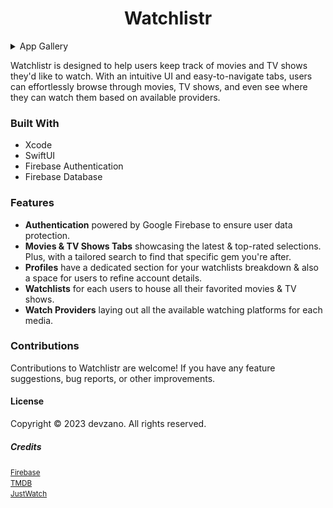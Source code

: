 <h1 align="center">Watchlistr</h1>

<details>
  <summary>App Gallery</summary>
  <p align="center">
    <table>
      <tr>
        <td align="center"><img src="./Screenshots/Watchlistr (LoginView).png" alt="Watchlistr Login View" width="300"></td>
        <td align="center"><img src="./Screenshots/Watchlistr (MovieTab).png" alt="Watchlistr Movie Tab" width="300"></td>
        <td align="center"><img src="./Screenshots/Watchlistr (TVShowTab).png" alt="Watchlistr TV Tab" width="300"></td>
        <td align="center"><img src="./Screenshots/Watchlistr (ProfileTab).png" alt="Watchlistr Profile Tab" width="300"></td>
      </tr>
      <tr>
        <td align="center"><img src="./Screenshots/Watchlistr (BlankMovieSearch).png" alt="Watchlistr Blank Movie Search" width="300"></td>
        <td align="center"><img src="./Screenshots/Watchlistr (MovieSearchResults).png" alt="Watchlistr Movie Search Results" width="300"></td>
        <td align="center"><img src="./Screenshots/Watchlistr (MovieDetails).png" alt="Watchlistr Movie Detail View" width="300"></td>
        <td align="center"><img src="./Screenshots/Watchlistr (MovieWatchlist).png" alt="Watchlistr Movie Watchlist" width="300"></td>
      </tr>
      <tr>
        <td align="center"><img src="./Screenshots/Watchlistr (BlankTVShowSearch).png" alt="Watchlistr Blank TV Show Search" width="300"></td>
        <td align="center"><img src="./Screenshots/Watchlistr (TVShowSearchResults).png" alt="Watchlistr TV Show Search Results" width="300"></td>
        <td align="center"><img src="./Screenshots/Watchlistr (TVShowDetails).png" alt="Watchlistr TV Show Detail View" width="300"></td>
        <td align="center"><img src="./Screenshots/Watchlistr (TVShowWatchlist).png" alt="Watchlistr TV Show Watchlist" width="300"></td>
      </tr>
    </table>
  </p>
</details>

Watchlistr is designed to help users keep track of movies and TV shows they'd like to watch. With an intuitive UI and easy-to-navigate tabs, users can effortlessly browse through movies, TV shows, and even see where they can watch them based on available providers.

### Built With
* Xcode
* SwiftUI
* Firebase Authentication
* Firebase Database

### Features
* __Authentication__ powered by Google Firebase to ensure user data protection.
* __Movies & TV Shows Tabs__ showcasing the latest & top-rated selections. Plus, with a tailored search to find that specific gem you're after.
* __Profiles__ have a dedicated section for your watchlists breakdown & also a space for users to refine account details.
* __Watchlists__ for each users to house all their favorited movies & TV shows.
* __Watch Providers__ laying out all the available watching platforms for each media.

### Contributions
Contributions to Watchlistr are welcome! If you have any feature suggestions, bug reports, or other improvements.

#### License
Copyright © 2023 devzano. All rights reserved.

##### Credits
<small><a href="https://firebase.google.com/">Firebase</a></small>
<br>
<small><a href="https://developer.themoviedb.org/docs">TMDB</a></small>
<br>
<small><a href="https://www.justwatch.com/">JustWatch</a></small>